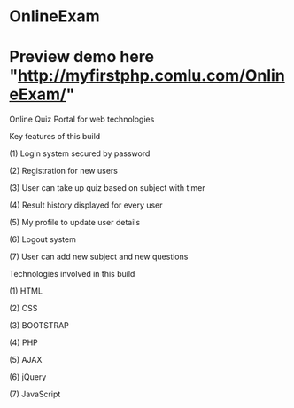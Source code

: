 # OnlineExam
# Preview demo here "http://myfirstphp.comlu.com/OnlineExam/"
Online Quiz Portal for web technologies

Key features of this build

(1) Login system secured by password

(2) Registration for new users

(3) User can take up quiz based on subject with timer

(4) Result history displayed for every user

(5) My profile to update user details

(6) Logout system

(7) User can add new subject and new questions


Technologies involved in this build

(1) HTML

(2) CSS

(3) BOOTSTRAP

(4) PHP

(5) AJAX

(6) jQuery

(7) JavaScript

